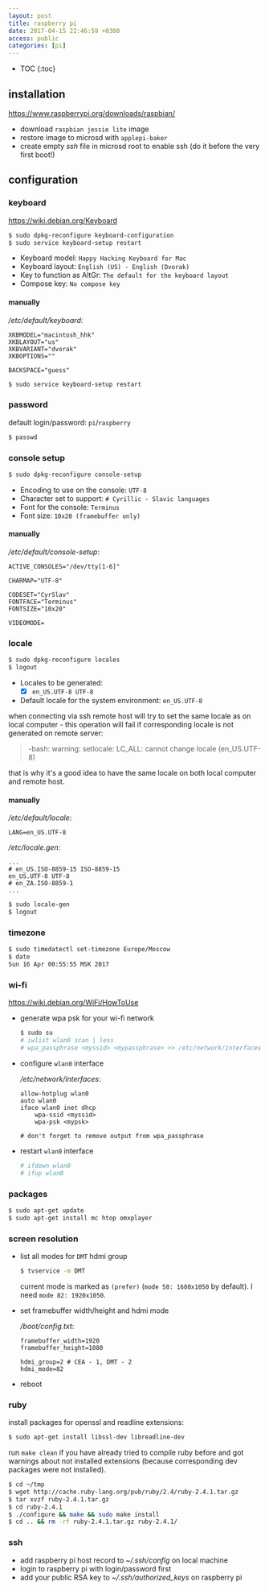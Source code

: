 ```yaml
---
layout: post
title: raspberry pi
date: 2017-04-15 22:46:59 +0300
access: public
categories: [pi]
---
```


<!-- more -->

* TOC
{:toc}

## installation

<https://www.raspberrypi.org/downloads/raspbian/>

- download `raspbian jessie lite` image
- restore image to microsd with `applepi-baker`
- create empty _ssh_ file in microsd root to enable ssh
  (do it before the very first boot!)

## configuration

### keyboard

<https://wiki.debian.org/Keyboard>

```sh
$ sudo dpkg-reconfigure keyboard-configuration
$ sudo service keyboard-setup restart
```

- Keyboard model: `Happy Hacking Keyboard for Mac`
- Keyboard layout: `English (US) - English (Dvorak)`
- Key to function as AltGr: `The default for the keyboard layout`
- Compose key: `No compose key`

#### manually

_/etc/default/keyboard_:

```config
XKBMODEL="macintosh_hhk"
XKBLAYOUT="us"
XKBVARIANT="dvorak"
XKBOPTIONS=""

BACKSPACE="guess"
```

```sh
$ sudo service keyboard-setup restart
```

### password

default login/password: `pi`/`raspberry`

```sh
$ passwd
```

### console setup

```sh
$ sudo dpkg-reconfigure console-setup
```

- Encoding to use on the console: `UTF-8`
- Character set to support: `# Cyrillic - Slavic languages`
- Font for the console: `Terminus`
- Font size: `10x20 (framebuffer only)`

#### manually

_/etc/default/console-setup_:

```config
ACTIVE_CONSOLES="/dev/tty[1-6]"

CHARMAP="UTF-8"

CODESET="CyrSlav"
FONTFACE="Terminus"
FONTSIZE="10x20"

VIDEOMODE=
```

### locale

```sh
$ sudo dpkg-reconfigure locales
$ logout
```

- Locales to be generated:
  - [x] `en_US.UTF-8 UTF-8`
- Default locale for the system environment: `en_US.UTF-8`

when connecting via ssh remote host will try to set the same
locale as on local computer - this operation will fail if
corresponding locale is not generated on remote server:

> -bash: warning: setlocale: LC_ALL: cannot change locale (en_US.UTF-8)

that is why it's a good idea to have the same locale on both
local computer and remote host.

#### manually

_/etc/default/locale_:

```config
LANG=en_US.UTF-8
```

_/etc/locale.gen_:

```config
...
# en_US.ISO-8859-15 ISO-8859-15
en_US.UTF-8 UTF-8
# en_ZA.ISO-8859-1
...
```

```sh
$ sudo locale-gen
$ logout
```

### timezone

```sh
$ sudo timedatectl set-timezone Europe/Moscow
$ date
Sun 16 Apr 00:55:55 MSK 2017
```

### wi-fi

<https://wiki.debian.org/WiFi/HowToUse>

- generate wpa psk for your wi-fi network

  ```sh
  $ sudo su
  # iwlist wlan0 scan | less
  # wpa_passphrase <myssid> <mypassphrase> >> /etc/network/interfaces
  ```

- configure `wlan0` interface

  _/etc/network/interfaces_:

  ```config
  allow-hotplug wlan0
  auto wlan0
  iface wlan0 inet dhcp
      wpa-ssid <myssid>
      wpa-psk <mypsk>

  # don't forget to remove output from wpa_passphrase
  ```

- restart `wlan0` interface

  ```sh
  # ifdown wlan0
  # ifup wlan0
  ```

### packages

```sh
$ sudo apt-get update
$ sudo apt-get install mc htop omxplayer
```

### screen resolution

- list all modes for `DMT` hdmi group

  ```sh
  $ tvservice -m DMT
  ```

  current mode is marked as `(prefer)` (`mode 58: 1680x1050` by default).
  I need `mode 82: 1920x1050`.

- set framebuffer width/height and hdmi mode

  _/boot/config.txt_:

  ```config
  framebuffer_width=1920
  framebuffer_height=1080

  hdmi_group=2 # CEA - 1, DMT - 2
  hdmi_mode=82
  ```

- reboot

### ruby

install packages for openssl and readline extensions:

```sh
$ sudo apt-get install libssl-dev libreadline-dev
```

run `make clean` if you have already tried to compile ruby
before and got warnings about not installed extensions
(because corresponding dev packages were not installed).

```sh
$ cd ~/tmp
$ wget http://cache.ruby-lang.org/pub/ruby/2.4/ruby-2.4.1.tar.gz
$ tar xvzf ruby-2.4.1.tar.gz
$ cd ruby-2.4.1
$ ./configure && make && sudo make install
$ cd .. && rm -rf ruby-2.4.1.tar.gz ruby-2.4.1/
```

### ssh

- add raspberry pi host record to _~/.ssh/config_ on local machine
- login to raspberry pi with login/password first
- add your public RSA key to _~/.ssh/authorized_keys_ on raspberry pi
